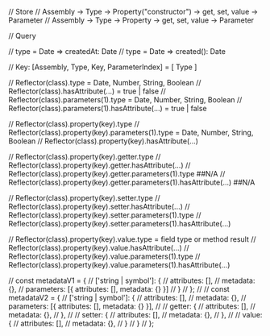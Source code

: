 // Store
// Assembly -> Type -> Property("constructor") -> get, set, value -> Parameter
// Assembly -> Type -> Property -> get, set, value -> Parameter

// Query

// type = Date => createdAt: Date
// type = Date => created(): Date

// Key: [Assembly, Type, Key, ParameterIndex] = [ Type ]

// Reflector(class).type = Date, Number, String, Boolean
// Reflector(class).hasAttribute(...) = true | false
// Reflector(class).parameters(1).type = Date, Number, String, Boolean
// Reflector(class).parameters(1).hasAttribute(...) = true | false

// Reflector(class).property(key).type
// Reflector(class).property(key).parameters(1).type = Date, Number, String, Boolean
// Reflector(class).property(key).hasAttribute(...)

// Reflector(class).property(key).getter.type
// Reflector(class).property(key).getter.hasAttribute(...)
// Reflector(class).property(key).getter.parameters(1).type ##N/A
// Reflector(class).property(key).getter.parameters(1).hasAttribute(...) ##N/A

// Reflector(class).property(key).setter.type
// Reflector(class).property(key).setter.hasAttribute(...)
// Reflector(class).property(key).setter.parameters(1).type
// Reflector(class).property(key).setter.parameters(1).hasAttribute(...)

// Reflector(class).property(key).value.type = field type or method result
// Reflector(class).property(key).value.hasAttribute(...)
// Reflector(class).property(key).value.parameters(1).type
// Reflector(class).property(key).value.parameters(1).hasAttribute(...)

// const metadataV1 = {
// ['string | symbol']: {
// attributes: [],
// metadata: {},
// parameters: [{ attributes: [], metadata: {} }]
// }
// };
//
// const metadataV2 = {
// ['string | symbol']: {
// attributes: [],
// metadata: {},
// parameters: [{ attributes: [], metadata: {} }],
//
// getter: {
// attributes: [],
// metadata: {},
// },
//
// setter: {
// attributes: [],
// metadata: {},
// },
//
// value: {
// attributes: [],
// metadata: {},
// }
// }
// };
